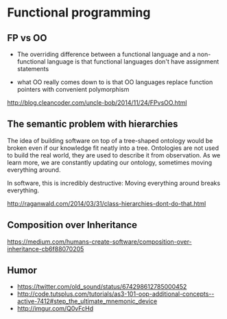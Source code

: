 # Functional programming

## FP vs OO

- The overriding difference between a functional language and a non-functional language is that functional languages don't have assignment statements

- what OO really comes down to is that OO languages replace function pointers with convenient polymorphism

http://blog.cleancoder.com/uncle-bob/2014/11/24/FPvsOO.html

## The semantic problem with hierarchies

The idea of building software on top of a tree-shaped ontology would be broken even if our knowledge fit neatly into a tree. Ontologies are not used to build the real world, they are used to describe it from observation. As we learn more, we are constantly updating our ontology, sometimes moving everything around.

In software, this is incredibly destructive: Moving everything around breaks everything.

http://raganwald.com/2014/03/31/class-hierarchies-dont-do-that.html

## Composition over Inheritance

https://medium.com/humans-create-software/composition-over-inheritance-cb6f88070205

## Humor
- https://twitter.com/old_sound/status/674298612785000452
- http://code.tutsplus.com/tutorials/as3-101-oop-additional-concepts--active-7412#step_the_ultimate_mnemonic_device
- http://imgur.com/Q0vFcHd
